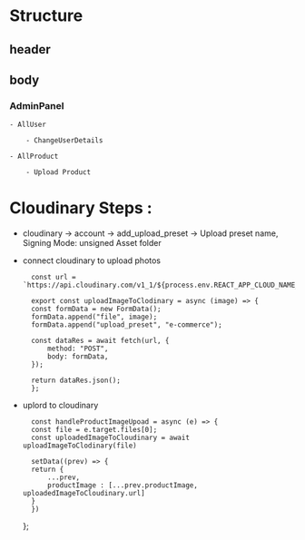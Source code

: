 # Structure

## header

## body



### AdminPanel
    - AllUser

        - ChangeUserDetails

    - AllProduct
    
        - Upload Product




# Cloudinary Steps :
 
- cloudinary -> account -> add_upload_preset -> Upload preset name, Signing Mode: unsigned Asset folder 

- connect cloudinary to upload photos

        const url = `https://api.cloudinary.com/v1_1/${process.env.REACT_APP_CLOUD_NAME_CLOUDINARY}/image/upload`;

        export const uploadImageToClodinary = async (image) => {
        const formData = new FormData();
        formData.append("file", image);
        formData.append("upload_preset", "e-commerce");

        const dataRes = await fetch(url, {
            method: "POST",
            body: formData,
        });

        return dataRes.json();
        };


- uplord to cloudinary

        const handleProductImageUpoad = async (e) => {
        const file = e.target.files[0];
        const uploadedImageToCloudinary = await uploadImageToClodinary(file)

        setData((prev) => {
        return {
            ...prev, 
            productImage : [...prev.productImage, uploadedImageToCloudinary.url]
        }
        })
    };